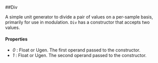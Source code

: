 ##Div

A simple unit generator to divide a pair of values on a per-sample basis, primarily for use in modulation. `Div` has a constructor that accepts two values.

#### Properties

* _0_ : Float or Ugen. The first operand passed to the constructor.
* _1_ : Float or Ugen. The second operand passed to the constructor.